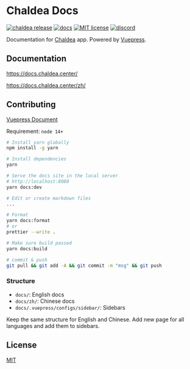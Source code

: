 # Chaldea Docs

[![chaldea release](https://img.shields.io/github/v/release/chaldea-center/chaldea?label=chaldea)](https://github.com/chaldea-center/chaldea/releases)
[![docs](https://github.com/chaldea-center/chaldea-docs/actions/workflows/docs.yml/badge.svg)](https://github.com/chaldea-center/chaldea-docs/actions/workflows/docs.yml)
[![MIT license](https://img.shields.io/github/license/chaldea-center/chaldea-docs)](https://github.com/chaldea-center/chaldea-docs/blob/main/LICENSE)
[![discord](https://img.shields.io/discord/839788731108032532?label=discord)](https://discord.gg/5M6w5faqjP)

Documentation for [Chaldea](https://github.com/chaldea-center/chaldea) app. Powered by [Vuepress](https://v2.vuepress.vuejs.org/).

## Documentation

https://docs.chaldea.center/

https://docs.chaldea.center/zh/

## Contributing

[Vuepress Document](https://v2.vuepress.vuejs.org/)

Requirement: `node 14+`

```sh
# Install yarn globally
npm install -g yarn

# Install dependencies
yarn

# Serve the docs site in the local server
# http://localhost:8080
yarn docs:dev

# Edit or create markdown files
...

# Format
yarn docs:format
# or
prettier --write .

# Make sure build passed
yarn docs:build

# commit & push
git pull && git add -A && git commit -m "msg" && git push
```

### Structure

- `docs/`: English docs
- `docs/zh/`: Chinese docs
- `docs/.vuepress/configs/sidebar/`: Sidebars

Keep the same structure for English and Chinese.
Add new page for all languages and add them to sidebars.

## License

[MIT](https://github.com/chaldea-center/chaldea-docs/blob/main/LICENSE)
